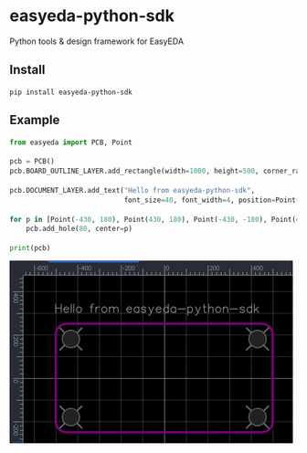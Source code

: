 # easyeda-python-sdk
Python tools &amp; design framework for EasyEDA

## Install 

```shell
pip install easyeda-python-sdk
```

## Example

```python
from easyeda import PCB, Point

pcb = PCB()
pcb.BOARD_OUTLINE_LAYER.add_rectangle(width=1000, height=500, corner_radius=50)

pcb.DOCUMENT_LAYER.add_text("Hello from easyeda-python-sdk",
                            font_size=40, font_width=4, position=Point(-500, 300))

for p in [Point(-430, 180), Point(430, 180), Point(-430, -180), Point(430, -180)]:
    pcb.add_hole(80, center=p)

print(pcb)
```

![docs/images/hello-world.png](docs/images/hello-world.png)

